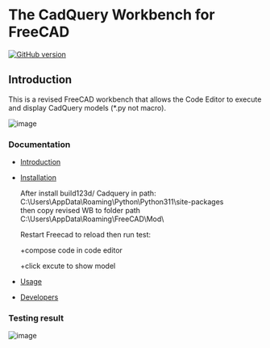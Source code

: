 The CadQuery Workbench for FreeCAD
=======================
[![GitHub version](https://d25lcipzij17d.cloudfront.net/badge.svg?id=gh&type=6&v=2.0.0&x2=0)](https://github.com/CadQuery/cadquery-freecad-workbench/releases/tag/v2.0.0)

## Introduction

This is a revised FreeCAD workbench that allows the Code Editor to execute and display CadQuery models (*.py not macro). 

![image](https://github.com/user-attachments/assets/b0a90445-0fde-4a16-877d-aad6aee22931)


### Documentation
- [Introduction](docs/index.md#introduction)
- [Installation](docs/installation.md)


  After install build123d/ Cadquery in path:
  C:\Users\AppData\Roaming\Python\\Python311\site-packages\
  then copy revised WB to folder path
  C:\Users\AppData\Roaming\FreeCAD\Mod\

  Restart Freecad to reload then run test:
  
  +compose code in code editor
  
  +click excute to show model 
  
- [Usage](docs/usage.md)
- [Developers](docs/developers.md)

### Testing result

![image](https://github.com/user-attachments/assets/839e098a-d243-4ddd-9a7a-a5d2a2b0074f)


